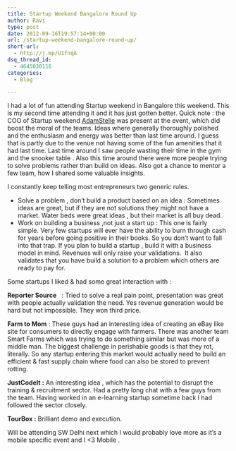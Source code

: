 ```yaml
---
title: Startup Weekend Bangalore Round Up
author: Ravi
type: post
date: 2012-09-16T19:57:14+00:00
url: /startup-weekend-bangalore-round-up/
short-url:
  - http://j.mp/U1fnqA
dsq_thread_id:
  - 4645030116
categories:
  - Blog

---
```

I had a lot of fun attending Startup weekend in Bangalore this weekend. This is my second time attending it and it has just gotten better. Quick note : the COO of Startup weekend [AdamStelle][1] was present at the event, which did boost the moral of the teams. Ideas where generally thoroughly polished and the enthusiasm and energy was better than last time around. I guess that is partly due to the venue not having some of the fun amenities that it had last time. <Rant> Last time around I saw people wasting their time in the gym and the snooker table </Rant> . Also this time around there were more people trying to solve problems rather than build on ideas. Also got a chance to mentor a few team, how I shared some valuable insights.

I constantly keep telling most entrepreneurs two generic rules.

  * Solve a problem , don’t build a product based on an idea : Sometimes ideas are great, but if they are not solutions they might not have a market. Water beds were great ideas , but their market is all buy dead.
  * Work on building a business ,not just a start up : This one is fairly simple. Very few startups will ever have the ability to burn through cash for years before going positive in their books. So you don’t want to fall into that trap. If you plan to build a startup , build it with a business model in mind. Revenues will only raise your validations.  It also validates that you have build a solution to a problem which others are ready to pay for.

Some startups I liked & had some great interaction with :

**Reporter Source**   : Tried to solve a real pain point, presentation was great with people actually validation the need. Yes revenue generation would be hard but not impossible. They won third price.

**Farm to Mom** : These guys had an interesting idea of creating an eBay like site for consumers to directly engage with farmers. There was another team Smart Farms which was trying to do something similar but was more of a middle man. The biggest challenge in perishable goods is that they rot, literally. So any startup entering this market would actually need to build an efficient & fast supply chain where food can also be stored to prevent rotting.

**JustCodeIt :** An interesting idea , which has the potential to disrupt the training & recruitment sector. Had a pretty long chat with a few guys from the team. Having worked in an e-learning startup sometime back I had followed the sector closely.

**TourBox :** Brilliant demo and execution.

Will be attending SW Delhi next which I would probably love more as it’s a mobile specific event and I <3 Mobile .

 [1]: http://twitter.com/AdamStelle